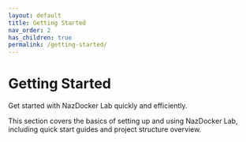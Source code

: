 ```yaml
---
layout: default
title: Getting Started
nav_order: 2
has_children: true
permalink: /getting-started/
---
```


# Getting Started

Get started with NazDocker Lab quickly and efficiently.

This section covers the basics of setting up and using NazDocker Lab, including quick start guides and project structure overview. 